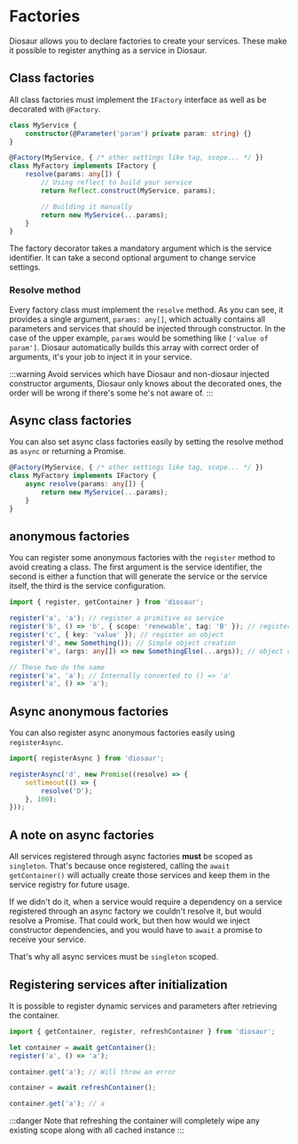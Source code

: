 # Factories
Diosaur allows you to declare factories to create your services. These make
it possible to register anything as a service in Diosaur.

## Class factories
All class factories must implement the `IFactory` interface as well as
be decorated with `@Factory`.

```typescript
class MyService {
    constructor(@Parameter('param') private param: string) {}
}

@Factory(MyService, { /* other settings like tag, scope... */ })
class MyFactory implements IFactory {
    resolve(params: any[]) {
        // Using reflect to build your service
        return Reflect.construct(MyService, params);

        // Building it manually
        return new MyService(...params);
    }
}
```

The factory decorator takes a mandatory argument which is the service identifier.
It can take a second optional argument to change service settings.

### Resolve method
Every factory class must implement the `resolve` method. As you can see,
it provides a single argument, `params: any[]`, which actually contains
all parameters and services that should be injected through constructor.
In the case of the upper example, `params` would be something like `['value of param']`.
Diosaur automatically builds this array with correct order of arguments,
it's your job to inject it in your service.

:::warning
Avoid services which have Diosaur and non-diosaur injected constructor arguments,
Diosaur only knows about the decorated ones, the order will be wrong if there's
some he's not aware of.
:::

## Async class factories
You can also set async class factories easily by setting the resolve method
as `async` or returning a Promise.
```typescript
@Factory(MyService, { /* other settings like tag, scope... */ })
class MyFactory implements IFactory {
    async resolve(params: any[]) {
        return new MyService(...params);
    }
}
```

## anonymous factories
You can register some anonymous factories with the `register` method to avoid creating a class.
The first argument is the service identifier, the second is either a function that will generate
the service or the service itself, the third is the service configuration.

```typescript
import { register, getContainer } from 'diosaur';

register('a', 'a'); // register a primitive as service
register('b', () => 'b', { scope: 'renewable', tag: 'B' }); // register a primitive as service and custom config
register('c', { key: 'value' }); // register an object
register('d', new Something()); // Simple object creation
register('e', (args: any[]) => new SomethingElse(...args)); // object creation with injection

// These two do the same
register('a', 'a'); // Internally converted to () => 'a'
register('a', () => 'a');
```

## Async anonymous factories
You can also register async anonymous factories easily using `registerAsync`.
```typescript
import{ registerAsync } from 'diosaur';

registerAsync('d', new Promise((resolve) => {
    setTimeout(() => {
        resolve('D');
    }, 100);
}));
```

## A note on async factories
All services registered through async factories **must** be scoped as `singleton`. That's
because once registered, calling the `await getContainer()` will actually create those
services and keep them in the service registry for future usage.

If we didn't do it, when a service would require a dependency on a service registered
through an async factory we couldn't resolve it, but would resolve a Promise. That could work,
but then how would we inject constructor dependencies, and you would have to `await` a promise
to receive your service.

That's why all async services must be `singleton` scoped.

## Registering services after initialization
It is possible to register dynamic services and parameters after retrieving the container.
```typescript
import { getContainer, register, refreshContainer } from 'diosaur';

let container = await getContainer();
register('a', () => 'a');

container.get('a'); // Will throw an error

container = await refreshContainer();

container.get('a'); // a
```
:::danger
Note that refreshing the container will completely wipe any existing scope
along with all cached instance
:::